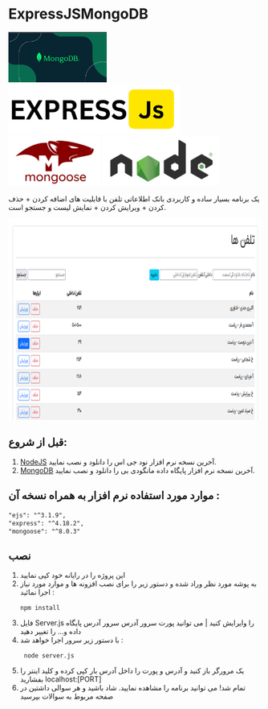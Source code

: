 # ExpressJSMongoDB
[<img style="height:100px" src="images/mongodb.png">]("https://github.com/akbarijedi/ExpressJSMongoDB")
[<img style="height:100px" src="images/expressjs.png">]("https://github.com/akbarijedi/ExpressJSMongoDB")
[<img style="height:100px" src="images/mongoose.png">]("https://github.com/akbarijedi/ExpressJSMongoDB")
[<img style="height:100px" src="images/nodejs.png">]("https://github.com/akbarijedi/ExpressJSMongoDB")


 یک برنامه بسیار ساده و کاربردی بانک اطلاعاتی تلفن با  قابلیت های اضافه کردن + حذف کردن + ویرایش کردن + نمایش لیست و جستجو است.


[<img style="height:400px;box-shadow:10px;" src="images/program-express.png">]("https://github.com/akbarijedi/ExpressJSMongoDB")

 
## قبل از شروع:

  1) [NodeJS](https://nodejs.org/en/download/ "دریافت آخرین نسخه  NodeJS") آخرین نسخه نرم افزار نود جی اس را دانلود و نصب نمایید.
  2) [MongoDB](https://www.mongodb.com/try/download/community "دریافت آخرین نسخه MongoDB") آخرین نسخه نرم افزار پایگاه داده مانگودی بی را دانلود و نصب نمایید.




 
## موارد مورد استفاده نرم افزار به همراه نسخه آن :

    "ejs": "^3.1.9",
    "express": "^4.18.2",
    "mongoose": "^8.0.3"



## نصب

1) این پروژه را در رایانه خود کپی نمایید
2) به پوشه مورد نظر وراد شده و دستور زیر را برای نصب افزونه ها و موارد مورد نیاز اجرا نمائید :
    ```
    npm install
    ```
3) فایل Server.js را وایرایش کنید | می توانید پورت سرور آدرس سرور آدرس پایگاه داده و... را تغییر دهید
4) با دستور زیر سرور اجرا خواهد شد :
   ```
    node server.js
   ```
5) یک مرورگر باز کنید و آدرس و پورت را داخل آدرس بار کپی کرده و کلید اینتر را بفشارید localhost:[PORT]
6) تمام شد! می توانید برنامه را مشاهده نمایید. شاد باشید و هر سوالی داشتین در صفحه مربوط به سوالات بپرسید
